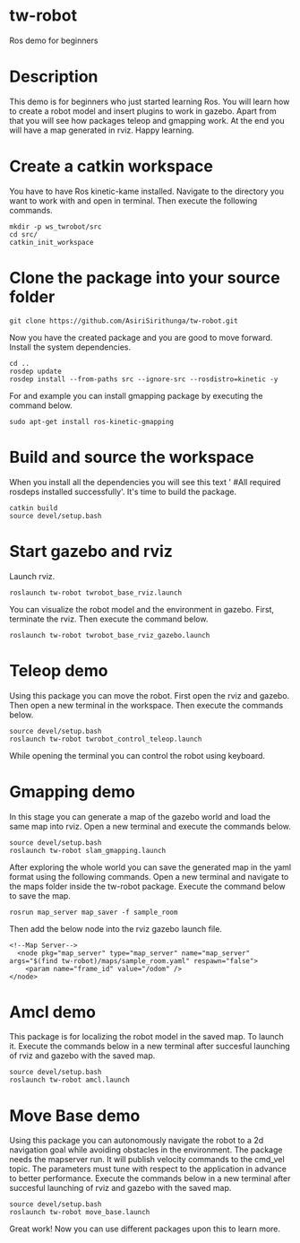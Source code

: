 # tw-robot
Ros demo for beginners

# Description 
This demo is for beginners who just started learning Ros. You will learn how to create a robot model and insert plugins to work in gazebo. Apart from that you will see how packages teleop and gmapping work. At the end you will have a map generated in rviz. Happy learning.

# Create a catkin workspace
You have to have Ros kinetic-kame installed. Navigate to the directory you want to work with and open in terminal. Then execute the following commands.
```
mkdir -p ws_twrobot/src
cd src/
catkin_init_workspace

```
# Clone the package into your source folder
```
git clone https://github.com/AsiriSirithunga/tw-robot.git
```
Now you have the created package and you are good to move forward. Install the system dependencies. 

```
cd ..
rosdep update
rosdep install --from-paths src --ignore-src --rosdistro=kinetic -y
```
For and example you can install gmapping package by executing the command below.

```
sudo apt-get install ros-kinetic-gmapping
```

# Build and source the workspace
When you install all the dependencies you will see this text ' #All required rosdeps installed successfully'. It's time to build the package.

```
catkin build
source devel/setup.bash
```
# Start gazebo and rviz
Launch rviz.
```
roslaunch tw-robot twrobot_base_rviz.launch
```
You can visualize the robot model and the environment in gazebo. First, terminate the rviz. Then execute the command below.

```
roslaunch tw-robot twrobot_base_rviz_gazebo.launch
```

# Teleop demo
Using this package you can move the robot. First open the rviz and gazebo. Then open a new terminal in the workspace. Then execute the commands below.
```
source devel/setup.bash
roslaunch tw-robot twrobot_control_teleop.launch
```

While opening the terminal you can control the robot using keyboard.

# Gmapping demo
In this stage you can generate a map of the gazebo world and load the same map into rviz. Open a new terminal and execute the commands below.

``` 
source devel/setup.bash
roslaunch tw-robot slam_gmapping.launch
```
After exploring the whole world you can save the generated map in the yaml format using the following commands. Open a new terminal and navigate to the maps folder inside the tw-robot package. Execute the command below to save the map.
```
rosrun map_server map_saver -f sample_room
```
Then add the below node into the rviz gazebo launch file. 
```
<!--Map Server-->
  <node pkg="map_server" type="map_server" name="map_server" args="$(find tw-robot)/maps/sample_room.yaml" respawn="false">
    <param name="frame_id" value="/odom" />
</node>
```
# Amcl demo
This package is for localizing the robot model in the saved map. To launch it. Execute the commands below in a new terminal after succesful launching of rviz and gazebo with the saved map.

```
source devel/setup.bash
roslaunch tw-robot amcl.launch
```
# Move Base demo
Using this package you can autonomously navigate the robot to a 2d navigation goal while avoiding obstacles in the environment. The package needs the mapserver run. It will publish velocity commands to the cmd_vel topic. The parameters must tune with respect to the application in advance to better performance. Execute the commands below in a new terminal after succesful launching of rviz and gazebo with the saved map.

```
source devel/setup.bash
roslaunch tw-robot move_base.launch
```

Great work! Now you can use different packages upon this to learn more. 
